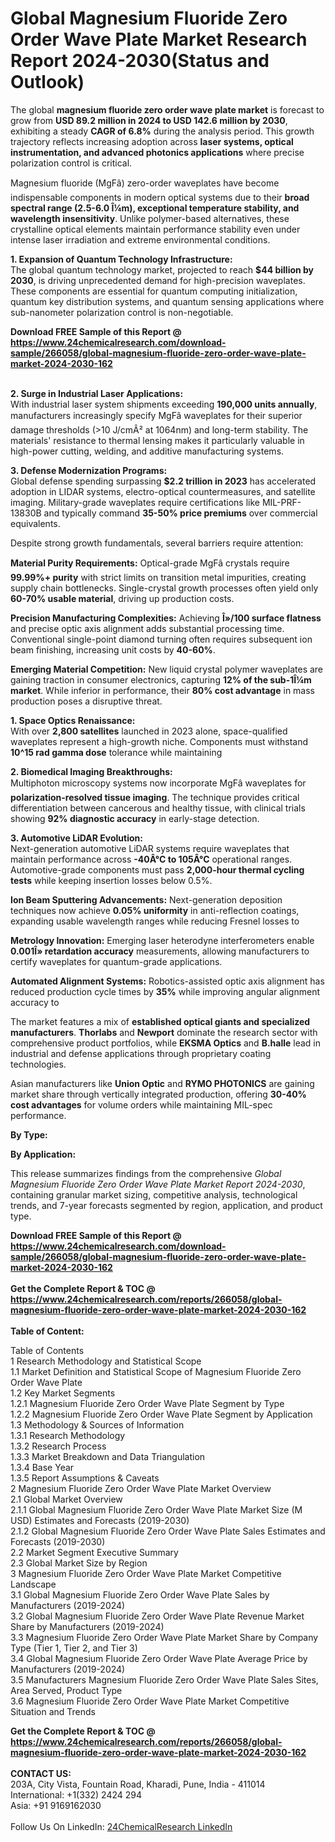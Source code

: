 <h1>Global Magnesium Fluoride Zero Order Wave Plate Market Research Report 2024-2030(Status and Outlook)</h1><p>The global <strong>magnesium fluoride zero order wave plate market</strong> is forecast to grow from <strong>USD 89.2 million in 2024 to USD 142.6 million by 2030</strong>, exhibiting a steady <strong>CAGR of 6.8%</strong> during the analysis period. This growth trajectory reflects increasing adoption across <strong>laser systems, optical instrumentation, and advanced photonics applications</strong> where precise polarization control is critical.</p><p>Magnesium fluoride (MgFâ) zero-order waveplates have become indispensable components in modern optical systems due to their <strong>broad spectral range (2.5-6.0 Î¼m), exceptional temperature stability, and wavelength insensitivity</strong>. Unlike polymer-based alternatives, these crystalline optical elements maintain performance stability even under intense laser irradiation and extreme environmental conditions.</p><p><strong>1. Expansion of Quantum Technology Infrastructure:</strong><br>
The global quantum technology market, projected to reach <strong>$44 billion by 2030</strong>, is driving unprecedented demand for high-precision waveplates. These components are essential for quantum computing initialization, quantum key distribution systems, and quantum sensing applications where sub-nanometer polarization control is non-negotiable.</p><div><b>Download FREE Sample of this Report @ 
            <a href="https://www.24chemicalresearch.com/download-sample/266058/global-magnesium-fluoride-zero-order-wave-plate-market-2024-2030-162">
            https://www.24chemicalresearch.com/download-sample/266058/global-magnesium-fluoride-zero-order-wave-plate-market-2024-2030-162</a></b></div><br><p><strong>2. Surge in Industrial Laser Applications:</strong><br>
With industrial laser system shipments exceeding <strong>190,000 units annually</strong>, manufacturers increasingly specify MgFâ waveplates for their superior damage thresholds (&gt;10 J/cmÂ² at 1064nm) and long-term stability. The materials' resistance to thermal lensing makes it particularly valuable in high-power cutting, welding, and additive manufacturing systems.</p><p><strong>3. Defense Modernization Programs:</strong><br>
Global defense spending surpassing <strong>$2.2 trillion in 2023</strong> has accelerated adoption in LIDAR systems, electro-optical countermeasures, and satellite imaging. Military-grade waveplates require certifications like MIL-PRF-13830B and typically command <strong>35-50% price premiums</strong> over commercial equivalents.</p><p>Despite strong growth fundamentals, several barriers require attention:</p><p><strong>Material Purity Requirements:</strong> Optical-grade MgFâ crystals require <strong>99.99%+ purity</strong> with strict limits on transition metal impurities, creating supply chain bottlenecks. Single-crystal growth processes often yield only <strong>60-70% usable material</strong>, driving up production costs.</p><p><strong>Precision Manufacturing Complexities:</strong> Achieving <strong>Î»/100 surface flatness</strong> and precise optic axis alignment adds substantial processing time. Conventional single-point diamond turning often requires subsequent ion beam finishing, increasing unit costs by <strong>40-60%</strong>.</p><p><strong>Emerging Material Competition:</strong> New liquid crystal polymer waveplates are gaining traction in consumer electronics, capturing <strong>12% of the sub-1Î¼m market</strong>. While inferior in performance, their <strong>80% cost advantage</strong> in mass production poses a disruptive threat.</p><p><strong>1. Space Optics Renaissance:</strong><br>
With over <strong>2,800 satellites</strong> launched in 2023 alone, space-qualified waveplates represent a high-growth niche. Components must withstand <strong>10^15 rad gamma dose</strong> tolerance while maintaining 

</p><p><strong>2. Biomedical Imaging Breakthroughs:</strong><br>
Multiphoton microscopy systems now incorporate MgFâ waveplates for <strong>polarization-resolved tissue imaging</strong>. The technique provides critical differentiation between cancerous and healthy tissue, with clinical trials showing <strong>92% diagnostic accuracy</strong> in early-stage detection.</p><p><strong>3. Automotive LiDAR Evolution:</strong><br>
Next-generation automotive LiDAR systems require waveplates that maintain performance across <strong>-40Â°C to 105Â°C</strong> operational ranges. Automotive-grade components must pass <strong>2,000-hour thermal cycling tests</strong> while keeping insertion losses below 0.5%.</p><p><strong>Ion Beam Sputtering Advancements:</strong> Next-generation deposition techniques now achieve <strong>0.05% uniformity</strong> in anti-reflection coatings, expanding usable wavelength ranges while reducing Fresnel losses to 
    </p><p><strong>Metrology Innovation:</strong> Emerging laser heterodyne interferometers enable <strong>0.001Î» retardation accuracy</strong> measurements, allowing manufacturers to certify waveplates for quantum-grade applications.</p><p><strong>Automated Alignment Systems:</strong> Robotics-assisted optic axis alignment has reduced production cycle times by <strong>35%</strong> while improving angular alignment accuracy to 
    </p><p>The market features a mix of <strong>established optical giants and specialized manufacturers</strong>. <strong>Thorlabs</strong> and <strong>Newport</strong> dominate the research sector with comprehensive product portfolios, while <strong>EKSMA Optics</strong> and <strong>B.halle</strong> lead in industrial and defense applications through proprietary coating technologies.</p><p>Asian manufacturers like <strong>Union Optic</strong> and <strong>RYMO PHOTONICS</strong> are gaining market share through vertically integrated production, offering <strong>30-40% cost advantages</strong> for volume orders while maintaining MIL-spec performance.</p><p><strong>By Type:</strong></p><p><strong>By Application:</strong></p><p>This release summarizes findings from the comprehensive <em>Global Magnesium Fluoride Zero Order Wave Plate Market Report 2024-2030</em>, containing granular market sizing, competitive analysis, technological trends, and 7-year forecasts segmented by region, application, and product type.</p><div><b>Download FREE Sample of this Report @ 
            <a href="https://www.24chemicalresearch.com/download-sample/266058/global-magnesium-fluoride-zero-order-wave-plate-market-2024-2030-162">
            https://www.24chemicalresearch.com/download-sample/266058/global-magnesium-fluoride-zero-order-wave-plate-market-2024-2030-162</a></b></div><br><div><b>Get the Complete Report & TOC @ 
            <a href="https://www.24chemicalresearch.com/reports/266058/global-magnesium-fluoride-zero-order-wave-plate-market-2024-2030-162">
            https://www.24chemicalresearch.com/reports/266058/global-magnesium-fluoride-zero-order-wave-plate-market-2024-2030-162</a></b></div><br>
            <b>Table of Content:</b><p>Table of Contents<br />
1 Research Methodology and Statistical Scope<br />
1.1 Market Definition and Statistical Scope of Magnesium Fluoride Zero Order Wave Plate<br />
1.2 Key Market Segments<br />
1.2.1 Magnesium Fluoride Zero Order Wave Plate Segment by Type<br />
1.2.2 Magnesium Fluoride Zero Order Wave Plate Segment by Application<br />
1.3 Methodology & Sources of Information<br />
1.3.1 Research Methodology<br />
1.3.2 Research Process<br />
1.3.3 Market Breakdown and Data Triangulation<br />
1.3.4 Base Year<br />
1.3.5 Report Assumptions & Caveats<br />
2 Magnesium Fluoride Zero Order Wave Plate Market Overview<br />
2.1 Global Market Overview<br />
2.1.1 Global Magnesium Fluoride Zero Order Wave Plate Market Size (M USD) Estimates and Forecasts (2019-2030)<br />
2.1.2 Global Magnesium Fluoride Zero Order Wave Plate Sales Estimates and Forecasts (2019-2030)<br />
2.2 Market Segment Executive Summary<br />
2.3 Global Market Size by Region<br />
3 Magnesium Fluoride Zero Order Wave Plate Market Competitive Landscape<br />
3.1 Global Magnesium Fluoride Zero Order Wave Plate Sales by Manufacturers (2019-2024)<br />
3.2 Global Magnesium Fluoride Zero Order Wave Plate Revenue Market Share by Manufacturers (2019-2024)<br />
3.3 Magnesium Fluoride Zero Order Wave Plate Market Share by Company Type (Tier 1, Tier 2, and Tier 3)<br />
3.4 Global Magnesium Fluoride Zero Order Wave Plate Average Price by Manufacturers (2019-2024)<br />
3.5 Manufacturers Magnesium Fluoride Zero Order Wave Plate Sales Sites, Area Served, Product Type<br />
3.6 Magnesium Fluoride Zero Order Wave Plate Market Competitive Situation and Trends<br />
</p><div><b>Get the Complete Report & TOC @ 
            <a href="https://www.24chemicalresearch.com/reports/266058/global-magnesium-fluoride-zero-order-wave-plate-market-2024-2030-162">
            https://www.24chemicalresearch.com/reports/266058/global-magnesium-fluoride-zero-order-wave-plate-market-2024-2030-162</a></b></div><br><b>CONTACT US:</b><br>
            203A, City Vista, Fountain Road, Kharadi, Pune, India - 411014<br>
            International: +1(332) 2424 294<br>
            Asia: +91 9169162030 <br><br>
            Follow Us On LinkedIn: <a href="https://www.linkedin.com/company/24chemicalresearch/">24ChemicalResearch LinkedIn</a>